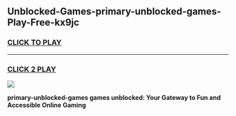 
## Unblocked-Games-primary-unblocked-games-Play-Free-kx9jc
<h3>
<a href="https://premium76.site?title=primary-unblocked-games&ref=17A">CLICK TO PLAY</a></h3>
<hr>

<h3>
<a href="https://premium76.site?title=primary-unblocked-games&ref=17A">CLICK 2 PLAY</a>
  
</h3>

<a href="https://premium76.site?title=primary-unblocked-games&ref=17A"><img src="https://clearcache.store/games.png"></a>


**primary-unblocked-games games unblocked: Your Gateway to Fun and Accessible Online Gaming**
